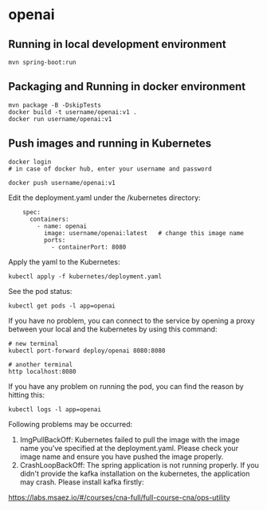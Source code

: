 # openai

## Running in local development environment

```
mvn spring-boot:run
```

## Packaging and Running in docker environment

```
mvn package -B -DskipTests
docker build -t username/openai:v1 .
docker run username/openai:v1
```

## Push images and running in Kubernetes

```
docker login 
# in case of docker hub, enter your username and password

docker push username/openai:v1
```

Edit the deployment.yaml under the /kubernetes directory:
```
    spec:
      containers:
        - name: openai
          image: username/openai:latest   # change this image name
          ports:
            - containerPort: 8080

```

Apply the yaml to the Kubernetes:
```
kubectl apply -f kubernetes/deployment.yaml
```

See the pod status:
```
kubectl get pods -l app=openai
```

If you have no problem, you can connect to the service by opening a proxy between your local and the kubernetes by using this command:
```
# new terminal
kubectl port-forward deploy/openai 8080:8080

# another terminal
http localhost:8080
```

If you have any problem on running the pod, you can find the reason by hitting this:
```
kubectl logs -l app=openai
```

Following problems may be occurred:

1. ImgPullBackOff:  Kubernetes failed to pull the image with the image name you've specified at the deployment.yaml. Please check your image name and ensure you have pushed the image properly.
1. CrashLoopBackOff: The spring application is not running properly. If you didn't provide the kafka installation on the kubernetes, the application may crash. Please install kafka firstly:

https://labs.msaez.io/#/courses/cna-full/full-course-cna/ops-utility

